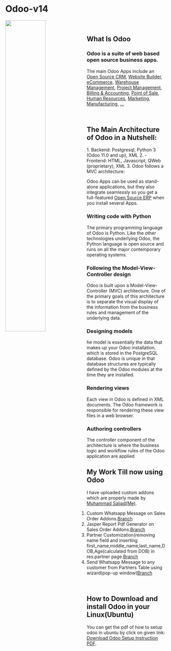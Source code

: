 # Odoo-v14
<img width="50%" src="Odoo-Apps" align="left" />
<br>
<h2>What Is Odoo</h2>
<h3>Odoo is a suite of web based open source business apps.</h3>

The main Odoo Apps include an <a href="https://www.odoo.com/page/crm">Open Source CRM</a>,
<a href="https://www.odoo.com/page/website-builder">Website Builder</a>,
<a href="https://www.odoo.com/page/e-commerce">eCommerce</a>,
<a href="https://www.odoo.com/page/warehouse">Warehouse Management</a>,
<a href="https://www.odoo.com/page/project-management">Project Management</a>,
<a href="https://www.odoo.com/page/accounting">Billing &amp; Accounting</a>,
<a href="https://www.odoo.com/page/point-of-sale">Point of Sale</a>,
<a href="https://www.odoo.com/page/employees">Human Resources</a>,
<a href="https://www.odoo.com/page/lead-automation">Marketing</a>,
<a href="https://www.odoo.com/page/manufacturing">Manufacturing</a>,
<a href="https://www.odoo.com/#apps">...</a>
  
<br>
<h2>The Main Architecture of Odoo in a Nutshell:</h2>
1. Backend: Postgresql, Python 3 (Odoo 11.0 and up), XML
2. - Frontend: HTML, Javascript, QWeb (proprietary), XML
3. Odoo follows a MVC architecture:

Odoo Apps can be used as stand-alone applications, but they also integrate seamlessly so you get
a full-featured <a href="https://www.odoo.com">Open Source ERP</a> when you install several Apps.

<h3>Writing code with Python</h3>
The primary programming language of Odoo is Python. Like the other technologies underlying Odoo, the Python language is open source and runs on all the major contemporary operating systems.

<h3>Following the Model-View-Controller design</h3>
Odoo is built upon a Model-View-Controller (MVC) architecture. One of the primary goals of this architecture is to separate the visual display of the information from the business rules and management of the underlying data.

<h3>Designing models</h3>
he model is essentially the data that makes up your Odoo installation, which is stored in the PostgreSQL database. Odoo is unique in that database structures are typically defined by the Odoo modules at the time they are installed.

<h3>Rendering views</h3>
Each view in Odoo is defined in XML documents. The Odoo framework is responsible for rendering these view files in a web browser. 

<h3>Authoring controllers</h3>
The controller component of the architecture is where the business logic and workflow rules of the Odoo application are applied

<br>


<h2>My Work Till now using Odoo</h2>
I have uploaded custom addons which are properly made by <a href="https://github.com/sajjad-yousuf-96">Muhammad Sajjad(Me)</a>.

1. Custom Whatsapp Message on Sales Order Addons.<a href="https://github.com/sajjad-yousuf-96/Odoo-v14/tree/custom_messsage">Branch</a>
2. Jasper Report Pdf Generator on Sales Order Addons.<a href="https://github.com/sajjad-yousuf-96/Odoo-v14/tree/msy_jasper_report">Branch</a>
3. Partner Customization(removing name field and inserting first_name,middle_name,last_name,DOB,Age(calculated from DOB) in res.partner page.<a href="https://github.com/sajjad-yousuf-96/Odoo-v14/tree/partner-customization">Branch</a>
4. Send Whatsapp Message to any customer from Partners Table using wizard(pop-up window)<a href="https://github.com/sajjad-yousuf-96/Odoo-v14/tree/contact_whatsapp_message">Branch</a>
<br>

<h2>How to Download and install Odoo in your Linux(Ubuntu)</h2>
You can get the pdf of how to setup odoo in ubuntu by click on given link:
<a href="https://github.com/sajjad-yousuf-96/Odoo-v14/blob/main/Odoo%20Setup.pdf" download>Download Odoo Setup Instruction PDF</a>.





